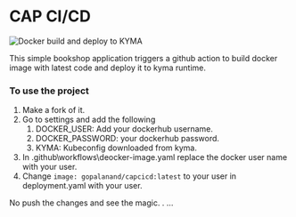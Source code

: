 # CAP CI/CD

![Docker build and deploy to KYMA](https://github.com/gopalanand333/CAP-CICD/workflows/Docker%20build%20and%20deploy%20to%20KYMA/badge.svg)

This simple bookshop application triggers a github action to build docker image with latest code and deploy it to kyma runtime. 

### To use the project
1. Make a fork of it.
2. Go to settings and add the following
   1. DOCKER_USER: Add your dockerhub username.
   2. DOCKER_PASSWORD: your dockerhub password.
   3. KYMA: Kubeconfig downloaded from kyma.
3. In .github\workflows\deocker-image.yaml replace the docker user name with your user.
4. Change `image: gopalanand/capcicd:latest` to your user in deployment.yaml with your user.

No push the changes and see the magic.
.
...
